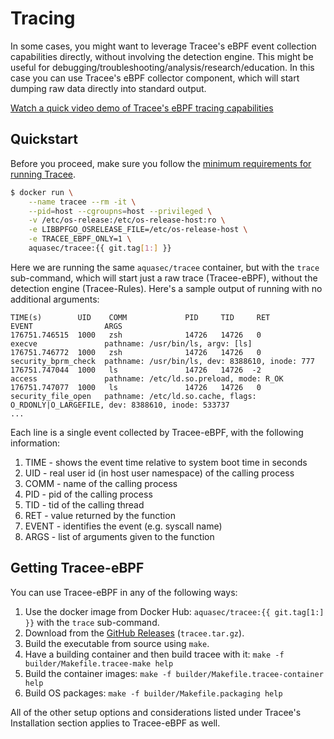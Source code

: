 # Tracing

In some cases, you might want to leverage Tracee's eBPF event collection
capabilities directly, without involving the detection engine. This might be
useful for debugging/troubleshooting/analysis/research/education. In this case
you can use Tracee's eBPF collector component, which will start dumping raw
data directly into standard output.

[Watch a quick video demo of Tracee's eBPF tracing capabilities](https://youtu.be/WTqE2ae257o)

## Quickstart

Before you proceed, make sure you follow the [minimum requirements for running Tracee](../install/prerequisites.md).

```bash
$ docker run \
    --name tracee --rm -it \
    --pid=host --cgroupns=host --privileged \
    -v /etc/os-release:/etc/os-release-host:ro \
    -e LIBBPFGO_OSRELEASE_FILE=/etc/os-release-host \
    -e TRACEE_EBPF_ONLY=1 \
    aquasec/tracee:{{ git.tag[1:] }}
```

Here we are running the same `aquasec/tracee` container, but with the `trace`
sub-command, which will start just a raw trace (Tracee-eBPF), without the
detection engine (Tracee-Rules). Here's a sample output of running with no
additional arguments:

```
TIME(s)        UID    COMM             PID     TID     RET             EVENT                ARGS
176751.746515  1000   zsh              14726   14726   0               execve               pathname: /usr/bin/ls, argv: [ls]
176751.746772  1000   zsh              14726   14726   0               security_bprm_check  pathname: /usr/bin/ls, dev: 8388610, inode: 777
176751.747044  1000   ls               14726   14726  -2               access               pathname: /etc/ld.so.preload, mode: R_OK
176751.747077  1000   ls               14726   14726   0               security_file_open   pathname: /etc/ld.so.cache, flags: O_RDONLY|O_LARGEFILE, dev: 8388610, inode: 533737
...
```

Each line is a single event collected by Tracee-eBPF, with the following
information:

1. TIME - shows the event time relative to system boot time in seconds
2. UID - real user id (in host user namespace) of the calling process
3. COMM - name of the calling process
4. PID - pid of the calling process
5. TID - tid of the calling thread
6. RET - value returned by the function
7. EVENT - identifies the event (e.g. syscall name)
8. ARGS - list of arguments given to the function

## Getting Tracee-eBPF

You can use Tracee-eBPF in any of the following ways:

1. Use the docker image from Docker Hub: `aquasec/tracee:{{ git.tag[1:] }}` with the `trace` sub-command.
2. Download from the [GitHub Releases](https://github.com/aquasecurity/tracee/releases) (`tracee.tar.gz`).
3. Build the executable from source using `make`.
4. Have a building container and then build tracee with it: `make -f builder/Makefile.tracee-make help`
5. Build the container images: `make -f builder/Makefile.tracee-container help`
6. Build OS packages: `make -f builder/Makefile.packaging help`

All of the other setup options and considerations listed under Tracee's
Installation section applies to Tracee-eBPF as well.
